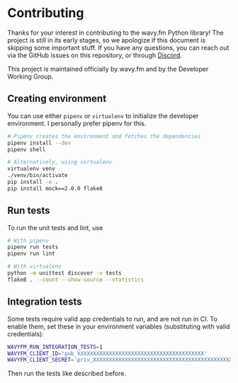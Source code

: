 # Contributing

Thanks for your interest in contributing to the wavy.fm Python library! The project is still in its early stages, so we
apologize if this document is skipping some important stuff. If you have any questions, you can reach out via the GitHub
issues on this repository, or through [Discord](https://wavy.fm/discord).

This project is maintained officially by wavy.fm and by the Developer Working Group.

## Creating environment

You can use either `pipenv` or `virtualenv` to initialize the developer environment. I personally prefer pipenv for
this.

```bash
# Pipenv creates the environment and fetches the dependencies
pipenv install --dev
pipenv shell
```

```bash
# Alternatively, using virtualenv
virtualenv venv
./venv/bin/activate
pip install -e .
pip install mock==2.0.0 flake8
```

## Run tests

To run the unit tests and lint, use

```bash
# With pipenv
pipenv run tests
pipenv run lint

# With virtualenv
python -m unittest discover -v tests
flake8 . --count --show-source --statistics
```

## Integration tests

Some tests require valid app credentials to run, and are not run in CI. To enable them, set these in your environment
variables (substituting with valid credentials):

```bash
WAVYFM_RUN_INTEGRATION_TESTS=1
WAVYFM_CLIENT_ID='pub_XXXXXXXXXXXXXXXXXXXXXXXXXXXXXXXXXXXXXXXX'
WAVYFM_CLIENT_SECRET='priv_XXXXXXXXXXXXXXXXXXXXXXXXXXXXXXXXXXXXXXXXXXXXXXXXXXXXXXXXXXXXXXXX'
```

Then run the tests like described before.
